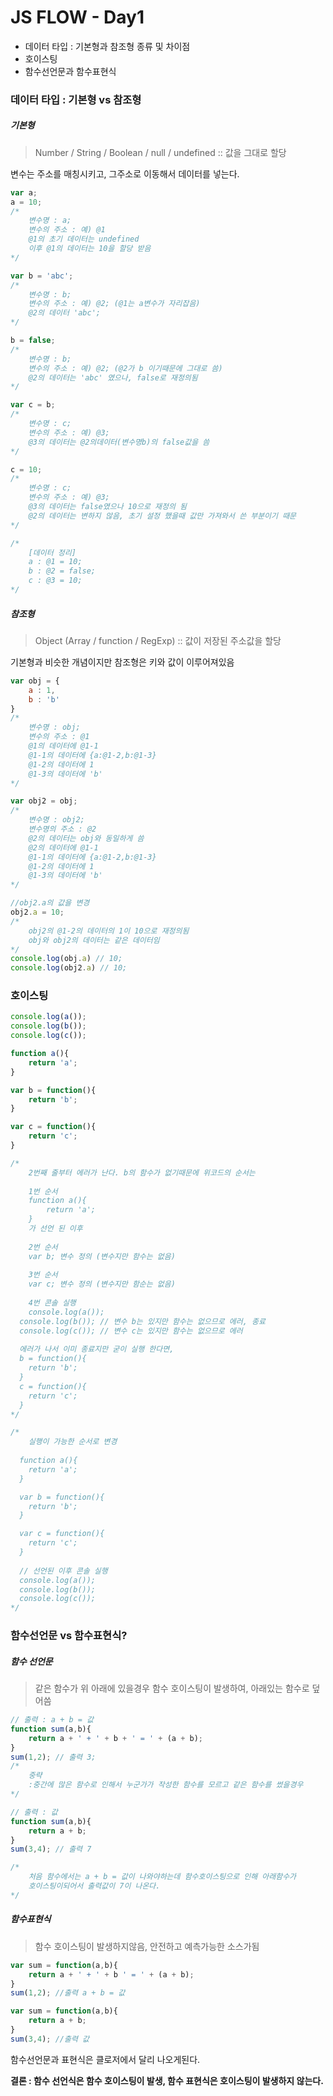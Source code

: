 # JS FLOW - Day1

- 데이터 타입 : 기본형과 참조형 종류 및 차이점
- 호이스팅
- 함수선언문과 함수표현식



### 데이터 타입 : 기본형 vs 참조형 

##### 기본형 

> Number / String / Boolean / null / undefined :: 값을 그대로 할당

변수는 주소를 매칭시키고, 그주소로 이동해서 데이터를 넣는다.

```javascript
var a;
a = 10;
/*
	변수명 : a;
	변수의 주소 : 예) @1
	@1의 초기 데이터는 undefined
	이후 @1의 데이터는 10을 할당 받음
*/

var b = 'abc';
/*
	변수명 : b;
	변수의 주소 : 예) @2; (@1는 a변수가 자리잡음)
	@2의 데이터 'abc';
*/

b = false;
/*
	변수명 : b;
	변수의 주소 : 예) @2; (@2가 b 이기때문에 그대로 씀)
	@2의 데이터는 'abc' 였으나, false로 재정의됨
*/

var c = b;
/*
	변수명 : c;
	변수의 주소 : 예) @3; 
	@3의 데이터는 @2의데이터(변수명b)의 false값을 씀
*/

c = 10;
/*
	변수명 : c;
	변수의 주소 : 예) @3;
	@3의 데이터는 false였으나 10으로 재정의 됨
	@2의 데이터는 변하지 않음, 초기 설정 했을때 값만 가져와서 쓴 부분이기 때문
*/

/*
	[데이터 정리]
	a : @1 = 10;
	b : @2 = false;
	c : @3 = 10;
*/

```



##### 참조형

> Object (Array / function / RegExp) :: 값이 저장된 주소값을 할당

기본형과 비슷한 개념이지만 참조형은 키와 값이 이루어져있음

```javascript
var obj = {
	a : 1,
	b : 'b'
}
/*
	변수명 : obj;
	변수의 주소 : @1
	@1의 데이터에 @1-1 
	@1-1의 데이터에 {a:@1-2,b:@1-3}
	@1-2의 데이터에 1
	@1-3의 데이터에 'b'
*/

var obj2 = obj;
/*
	변수명 : obj2;
	변수명의 주소 : @2
	@2의 데이터는 obj와 동일하게 씀
	@2의 데이터에 @1-1 
	@1-1의 데이터에 {a:@1-2,b:@1-3}
	@1-2의 데이터에 1
	@1-3의 데이터에 'b'
*/

//obj2.a의 값을 변경
obj2.a = 10;
/*
	obj2의 @1-2의 데이터의 1이 10으로 재정의됨
	obj와 obj2의 데이터는 같은 데이터임
*/
console.log(obj.a) // 10;
console.log(obj2.a) // 10;

```



### 호이스팅

```javascript
console.log(a());
console.log(b());
console.log(c());

function a(){
	return 'a';
}

var b = function(){
	return 'b';
}

var c = function(){
	return 'c';
}

/*
	2번째 줄부터 에러가 난다. b의 함수가 없기때문에 위코드의 순서는
	
	1번 순서
	function a(){
		return 'a';
	}
	가 선언 된 이후
	
	2번 순서
	var b; 변수 정의 (변수지만 함수는 없음)
	
	3번 순서 
	var c; 변수 정의 (변수지만 함순는 없음)
	
	4번 콘솔 실행
	console.log(a());
  console.log(b()); // 변수 b는 있지만 함수는 없으므로 에러, 종료
  console.log(c()); // 변수 c는 있지만 함수는 없으므로 에러
  
  에러가 나서 이미 종료지만 굳이 실행 한다면,
  b = function(){
  	return 'b';
  }
  c = function(){
  	return 'c';
  }
*/

/*
	실행이 가능한 순서로 변경
	
  function a(){
    return 'a';
  }

  var b = function(){
    return 'b';
  }

  var c = function(){
    return 'c';
  }
  
  // 선언된 이후 콘솔 실행
  console.log(a());
  console.log(b());
  console.log(c());
*/
```



### 함수선언문 vs 함수표현식?

##### 함수 선언문

> 같은 함수가 위 아래에 있을경우 함수 호이스팅이 발생하여, 아래있는 함수로 덮어씀

```javascript
// 출력 : a + b = 값
function sum(a,b){
	return a + ' + ' + b + ' = ' + (a + b);
}
sum(1,2); // 출력 3;
/*
	중략
	:중간에 많은 함수로 인해서 누군가가 작성한 함수를 모르고 같은 함수를 썼을경우
*/

// 출력 : 값
function sum(a,b){
	return a + b;
}
sum(3,4); // 출력 7

/*
	처음 함수에서는 a + b = 값이 나와야하는데 함수호이스팅으로 인해 아래함수가
	호이스팅이되어서 출력값이 7이 나온다.
*/
```

##### 함수표현식

> 함수 호이스팅이 발생하지않음, 안전하고 예측가능한 소스가됨

```javascript
var sum = function(a,b){
	return a + ' + ' + b ' = ' + (a + b);
}
sum(1,2); //출력 a + b = 값 

var sum = function(a,b){
	return a + b;
}
sum(3,4); //출력 값

```

함수선언문과 표현식은 클로저에서 달리 나오게된다.

**결론 : 함수 선언식은 함수 호이스팅이 발생, 함수 표현식은 호이스팅이 발생하지 않는다.**